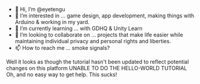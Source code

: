 - 👋 Hi, I’m @eyetengu
- 👀 I’m interested in ... game design, app development, making things with Arduino & working in my yard.
- 🌱 I’m currently learning ... with GDHQ & Unity Learn
- 💞️ I’m looking to collaborate on ... projects that make life easier while maintaining individual privacy and personal rights and liberties.
- 📫 How to reach me ... smoke signals?

Well it looks as though the tutorial hasn't been updated to reflect potential changes on this platform
UNABLE TO DO THE HELLO-WORLD TUTORIAL 
Oh, and no easy way to get help.
This sucks!




<!---
eyetengu/eyetengu is a ✨ special ✨ repository because its `README.md` (this file) appears on your GitHub profile.
You can click the Preview link to take a look at your changes.
--->
